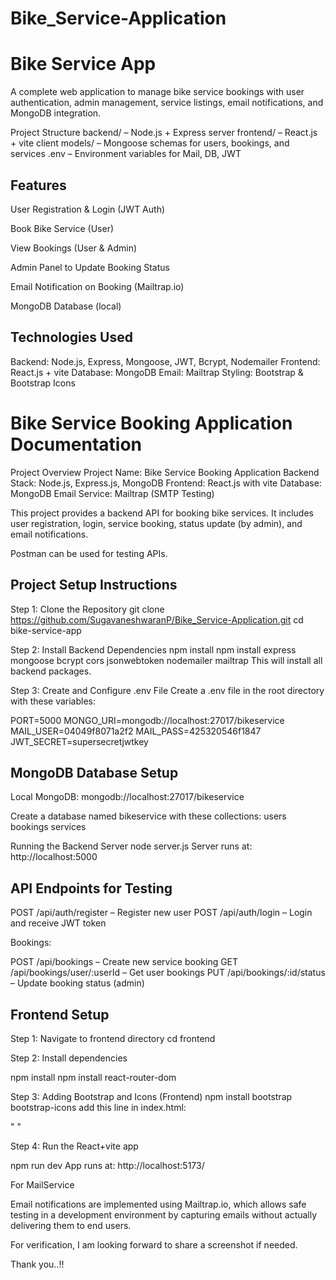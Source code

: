 # Bike_Service-Application


Bike Service App
================
A complete web application to manage bike service bookings with user authentication, admin management, service listings, email notifications, and MongoDB integration.

Project Structure
backend/ – Node.js + Express server
frontend/ – React.js + vite client
models/ – Mongoose schemas for users, bookings, and services
.env – Environment variables for Mail, DB, JWT

Features
----------------

User Registration & Login (JWT Auth)

Book Bike Service (User)

View Bookings (User & Admin)

Admin Panel to Update Booking Status

Email Notification on Booking (Mailtrap.io)

MongoDB Database (local)

Technologies Used
----------------

Backend: Node.js, Express, Mongoose, JWT, Bcrypt, Nodemailer
Frontend: React.js + vite
Database: MongoDB
Email: Mailtrap
Styling: Bootstrap & Bootstrap Icons

Bike Service Booking Application Documentation
==============================================

Project Overview
Project Name: Bike Service Booking Application
Backend Stack: Node.js, Express.js, MongoDB
Frontend: React.js with vite
Database: MongoDB
Email Service: Mailtrap (SMTP Testing)

This project provides a backend API for booking bike services. It includes user registration, login, service booking, status update (by admin), and email notifications.

Postman can be used for testing APIs.


Project Setup Instructions
---------------------------

Step 1: Clone the Repository
git clone https://github.com/SugavaneshwaranP/Bike_Service-Application.git
cd bike-service-app

Step 2: Install Backend Dependencies
npm install
npm install express mongoose bcrypt cors jsonwebtoken nodemailer mailtrap
This will install all backend packages.

Step 3: Create and Configure .env File
Create a .env file in the root directory with these variables:

PORT=5000
MONGO_URI=mongodb://localhost:27017/bikeservice
MAIL_USER=04049f8071a2f2
MAIL_PASS=425320546f1847
JWT_SECRET=supersecretjwtkey

MongoDB Database Setup
------------------------

Local MongoDB: mongodb://localhost:27017/bikeservice

Create a database named bikeservice with these collections:
users
bookings
services

Running the Backend Server
node server.js
Server runs at: http://localhost:5000

API Endpoints for Testing
-------------------------

POST /api/auth/register – Register new user
POST /api/auth/login – Login and receive JWT token

Bookings:

POST /api/bookings – Create new service booking
GET /api/bookings/user/:userId – Get user bookings
PUT /api/bookings/:id/status – Update booking status (admin)

Frontend Setup
----------------

Step 1: Navigate to frontend directory
cd frontend

Step 2: Install dependencies

npm install
npm install react-router-dom

Step 3: Adding Bootstrap and Icons (Frontend)
npm install bootstrap bootstrap-icons
add this line in index.html:

"<link
  rel="stylesheet"
  href="https://cdn.jsdelivr.net/npm/bootstrap@5.3.5/dist/css/bootstrap.min.css"
  integrity="sha384-SgOJa3DmI69IUzQ2PVdRZhwQ+dy64/BUtbMJw1MZ8t5HZApcHrRKUc4W0kG879m7"
  crossorigin="anonymous"
/> "

Step 4: Run the React+vite app

npm run dev
App runs at: http://localhost:5173/

For MailService

Email notifications are implemented using Mailtrap.io, which allows safe testing in a development environment by capturing emails without actually delivering them to end users.

For verification, I am looking forward to share a screenshot if needed.

Thank you..!!